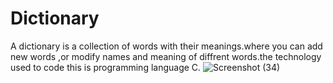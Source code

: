 # Dictionary
A dictionary is a collection of words with their meanings.where you can add new words ,or modify names and meaning of diffrent words.the technology used to code this is programming language C.
![Screenshot (34)](https://user-images.githubusercontent.com/37809497/59150451-b19b3600-8a1b-11e9-9c48-8f9158448478.png)
